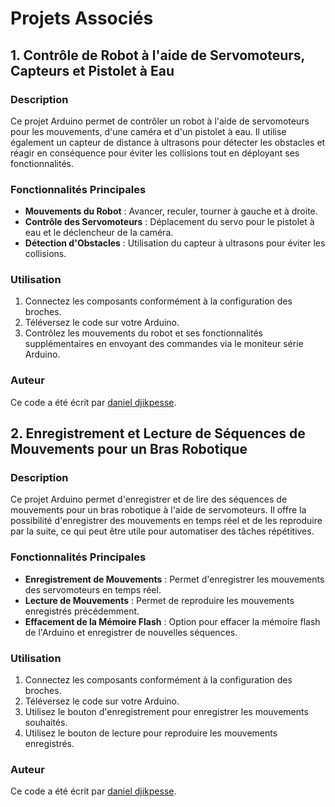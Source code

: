 # Projets Associés

## 1. Contrôle de Robot à l'aide de Servomoteurs, Capteurs et Pistolet à Eau

### Description
Ce projet Arduino permet de contrôler un robot à l'aide de servomoteurs pour les mouvements, d'une caméra et d'un pistolet à eau. Il utilise également un capteur de distance à ultrasons pour détecter les obstacles et réagir en conséquence pour éviter les collisions tout en déployant ses fonctionnalités.

### Fonctionnalités Principales
- **Mouvements du Robot** : Avancer, reculer, tourner à gauche et à droite.
- **Contrôle des Servomoteurs** : Déplacement du servo pour le pistolet à eau et le déclencheur de la caméra.
- **Détection d'Obstacles** : Utilisation du capteur à ultrasons pour éviter les collisions.

### Utilisation
1. Connectez les composants conformément à la configuration des broches.
2. Téléversez le code sur votre Arduino.
3. Contrôlez les mouvements du robot et ses fonctionnalités supplémentaires en envoyant des commandes via le moniteur série Arduino.

### Auteur
Ce code a été écrit par [daniel djikpesse](lien_vers_profil_github).

## 2. Enregistrement et Lecture de Séquences de Mouvements pour un Bras Robotique

### Description
Ce projet Arduino permet d'enregistrer et de lire des séquences de mouvements pour un bras robotique à l'aide de servomoteurs. Il offre la possibilité d'enregistrer des mouvements en temps réel et de les reproduire par la suite, ce qui peut être utile pour automatiser des tâches répétitives.

### Fonctionnalités Principales
- **Enregistrement de Mouvements** : Permet d'enregistrer les mouvements des servomoteurs en temps réel.
- **Lecture de Mouvements** : Permet de reproduire les mouvements enregistrés précédemment.
- **Effacement de la Mémoire Flash** : Option pour effacer la mémoire flash de l'Arduino et enregistrer de nouvelles séquences.

### Utilisation
1. Connectez les composants conformément à la configuration des broches.
2. Téléversez le code sur votre Arduino.
3. Utilisez le bouton d'enregistrement pour enregistrer les mouvements souhaités.
4. Utilisez le bouton de lecture pour reproduire les mouvements enregistrés.

### Auteur
Ce code a été écrit par [daniel djikpesse](https://github.com/komidjikpesse).
